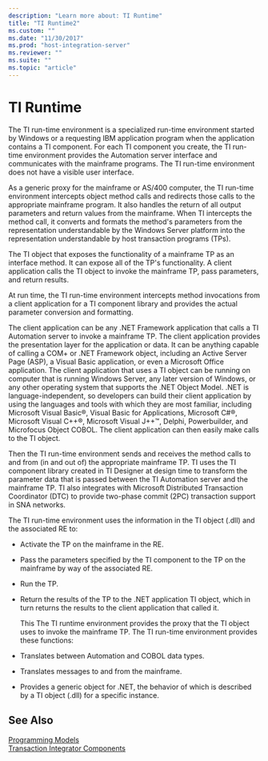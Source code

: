 ```yaml
---
description: "Learn more about: TI Runtime"
title: "TI Runtime2"
ms.custom: ""
ms.date: "11/30/2017"
ms.prod: "host-integration-server"
ms.reviewer: ""
ms.suite: ""
ms.topic: "article"
---
```

# TI Runtime
The TI run-time environment is a specialized run-time environment started by Windows or a requesting IBM application program when the application contains a TI component. For each TI component you create, the TI run-time environment provides the Automation server interface and communicates with the mainframe programs. The TI run-time environment does not have a visible user interface.  
  
 As a generic proxy for the mainframe or AS/400 computer, the TI run-time environment intercepts object method calls and redirects those calls to the appropriate mainframe program. It also handles the return of all output parameters and return values from the mainframe. When TI intercepts the method call, it converts and formats the method's parameters from the representation understandable by the Windows Server platform into the representation understandable by host transaction programs (TPs).  
  
 The TI object that exposes the functionality of a mainframe TP as an interface method. It can expose all of the TP's functionality. A client application calls the TI object to invoke the mainframe TP, pass parameters, and return results.  
  
 At run time, the TI run-time environment intercepts method invocations from a client application for a TI component library and provides the actual parameter conversion and formatting.  
  
 The client application can be any .NET Framework application that calls a TI Automation server to invoke a mainframe TP. The client application provides the presentation layer for the application or data. It can be anything capable of calling a COM+ or .NET Framework object, including an Active Server Page (ASP), a Visual Basic application, or even a Microsoft Office application. The client application that uses a TI object can be running on computer that is running Windows Server, any later version of Windows, or any other operating system that supports the .NET Object Model. .NET is language-independent, so developers can build their client application by using the languages and tools with which they are most familiar, including Microsoft Visual Basic®, Visual Basic for Applications, Microsoft C#®, Microsoft Visual C++®, Microsoft Visual J++™, Delphi, Powerbuilder, and Microfocus Object COBOL. The client application can then easily make calls to the TI object.  
  
 Then the TI run-time environment sends and receives the method calls to and from (in and out of) the appropriate mainframe TP. TI uses the TI component library created in TI Designer at design time to transform the parameter data that is passed between the TI Automation server and the mainframe TP. TI also integrates with Microsoft Distributed Transaction Coordinator (DTC) to provide two-phase commit (2PC) transaction support in SNA networks.  
  
 The TI run-time environment uses the information in the TI object (.dll) and the associated RE to:  
  
- Activate the TP on the mainframe in the RE.  
  
- Pass the parameters specified by the TI component to the TP on the mainframe by way of the associated RE.  
  
- Run the TP.  
  
- Return the results of the TP to the .NET application TI object, which in turn returns the results to the client application that called it.  
  
  This The TI runtime environment provides the proxy that the TI object uses to invoke the mainframe TP. The TI run-time environment provides these functions:  
  
- Translates between Automation and COBOL data types.  
  
- Translates messages to and from the mainframe.  
  
- Provides a generic object for .NET, the behavior of which is described by a TI object (.dll) for a specific instance.  
  
## See Also  
 [Programming Models](../core/programming-models2.md)   
 [Transaction Integrator Components](../core/transaction-integrator-components1.md)
